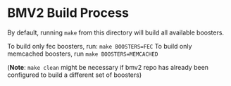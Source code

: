 # BMV2 Build Process

By default, running `make` from this directory will build all available boosters.

To build only fec boosters, run:
`make BOOSTERS=FEC`
To build only memcached boosters, run
`make BOOSTERS=MEMCACHED`

(**Note**: `make clean` might be necessary if bmv2 repo has already been configured to
 build a different set of boosters)


